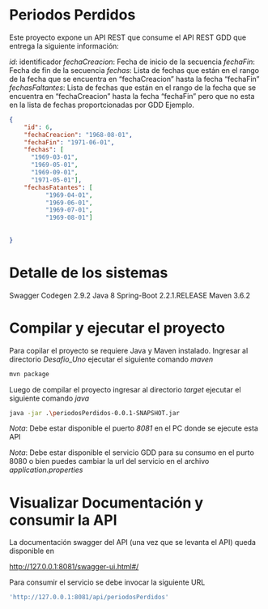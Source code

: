 # Periodos Perdidos

Este proyecto expone un API REST que consume el API REST GDD que entrega la siguiente información:

*id*: identificador
*fechaCreacion*: Fecha de inicio de la secuencia
*fechaFin*: Fecha de fin de la secuencia
*fechas*: Lista de fechas que están en el rango de la fecha que se encuentra en “fechaCreacion” hasta la fecha “fechaFin”
*fechasFaltantes*: Lista de fechas que están en el rango de la fecha que se encuentra en “fechaCreacion” hasta la fecha “fechaFin” pero que no esta en la lista de fechas proportcionadas por GDD
Ejemplo.
```json
{
    "id": 6,
    "fechaCreacion": "1968-08-01",
    "fechaFin": "1971-06-01",
    "fechas": [
      "1969-03-01",
      "1969-05-01",
      "1969-09-01",
      "1971-05-01"],
    "fechasFatantes": [
          "1969-04-01",
          "1969-06-01",
          "1969-07-01",
          "1969-08-01"]
   
      
}
```

# Detalle de los sistemas

Swagger Codegen 2.9.2 
Java 8
Spring-Boot 2.2.1.RELEASE
Maven 3.6.2


# Compilar y ejecutar el proyecto

Para copilar el proyecto se requiere Java y Maven instalado.
Ingresar al directorio *Desafio_Uno* ejecutar el siguiente comando *maven*

```bash
mvn package
```

Luego de compilar el proyecto ingresar al directorio *target* ejecutar el siguiente comando *java*

```bash
java -jar .\periodosPerdidos-0.0.1-SNAPSHOT.jar
```
*Nota*:
Debe estar disponible el puerto *8081* en el PC donde se ejecute esta API

*Nota*:
Debe estar disponible el servicio GDD para su consumo en el purto 8080 o bien puedes cambiar la url del servicio en el archivo *application.properties*

# Visualizar Documentación y consumir la API

La documentación swagger del API (una vez que se levanta el API) queda disponible en

http://127.0.0.1:8081/swagger-ui.html#/

Para consumir el servicio se debe invocar la siguiente URL

```bash
'http://127.0.0.1:8081/api/periodosPerdidos'
```
